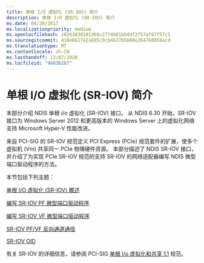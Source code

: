 ```yaml
---
title: 单根 I/O 虚拟化 (SR-IOV) 简介
description: 单根 I/O 虚拟化 (SR-IOV) 简介
ms.date: 04/20/2017
ms.localizationpriority: medium
ms.openlocfilehash: c0263838101366c27f4b81bbd4f2f57af67f57c1
ms.sourcegitcommit: 418e6617e2a695c9cb4b37b5b60e264760858acd
ms.translationtype: MT
ms.contentlocale: zh-CN
ms.lasthandoff: 12/07/2020
ms.locfileid: "96836287"
---
```

# <a name="introduction-to-single-root-io-virtualization-sr-iov"></a>单根 I/O 虚拟化 (SR-IOV) 简介


本部分介绍 NDIS 单根 i/o 虚拟化 (SR-IOV) 接口。 从 NDIS 6.30 开始，SR-IOV 接口为 Windows Server 2012 和更高版本的 Windows Server 上的虚拟化网络支持 Microsoft Hyper-V 性能改进。

来自 PCI-SIG 的 SR-IOV 规范定义 PCI Express (PCIe) 规范套件的扩展，使多个虚拟机 (Vm) 共享同一 PCIe 物理硬件资源。 本部分描述了 NDIS SR-IOV 接口，并介绍了为实现 PCIe SR-IOV 规范的支持 SR-IOV 的网络适配器编写 NDIS 微型端口驱动程序的方法。

本节包括下列主题：

[单根 I/O 虚拟化 (SR-IOV) 概述](overview-of-single-root-i-o-virtualization--sr-iov-.md)

[编写 SR-IOV PF 微型端口驱动程序](writing-sr-iov-pf-miniport-drivers.md)

[编写 SR-IOV VF 微型端口驱动程序](writing-sr-iov-vf-miniport-drivers.md)

[SR-IOV PF/VF 反向通道通信](sr-iov-pf-vf-backchannel-communication.md)

[SR-IOV OID](sr-iov-oids.md)

有关 SR-IOV 的详细信息，请参阅 PCI-SIG [单根 I/o 虚拟化和共享 1.1](https://go.microsoft.com/fwlink/p/?linkid=221742) 规范。

 

 





